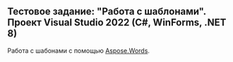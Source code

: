 <h2>
  Тестовое задание: "Работа с шаблонами".
  Проект Visual Studio 2022 (C#, WinForms, .NET 8)
</h2>
Работа с шабонами с помощью <a href="https://products.aspose.com/words/">Aspose.Words</a>.
